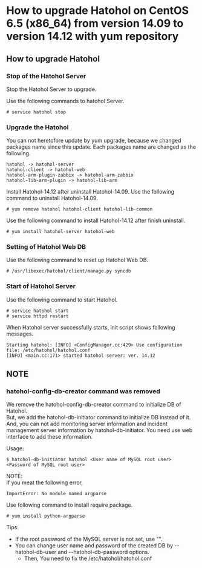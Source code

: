 How to upgrade Hatohol on CentOS 6.5 (x86_64) from version 14.09 to version 14.12 with yum repository
=====================================================================================================

How to upgrade Hatohol
----------------------

### Stop of the Hatohol Server
Stop the Hatohol Server to upgrade.

Use the following commands to hatohol Server.

    # service hatohol stop

### Upgrade the Hatohol
You can not heretofore update by yum upgrade, because we changed packages name since this update.
Each packages name are changed as the following.

    hatohol -> hatohol-server
    hatohol-client -> hatohol-web
    hatohol-arm-plugin-zabbix -> hatohol-arm-zabbix
    hatohol-lib-arm-plugin -> hatohol-lib-arm

Install Hatohol-14.12 after uninstall Hatohol-14.09.
Use the following command to uninstall Hatohol-14.09.

    # yum remove hatohol hatohol-client hatohol-lib-common

Use the following command to install Hatohol-14.12 after finish uninstall.

    # yum install hatohol-server hatohol-web

### Setting of Hatohol Web DB
Use the following command to reset up Hatohol Web DB.

    # /usr/libexec/hatohol/client/manage.py syncdb

### Start of Hatohol Server
Use the following command to start Hatohol.

    # service hatohol start
    # service httpd restart

When Hatohol server successfully starts, init script shows following messages.

    Starting hatohol: [INFO] <ConfigManager.cc:429> Use configuration file: /etc/hatohol/hatohol.conf
    [INFO] <main.cc:171> started hatohol server: ver. 14.12

NOTE
----

### hatohol-config-db-creator command was removed
We remove the hatohol-config-db-creator command to initialize DB of Hatohol.  
But, we add the hatohol-db-initiator command to initialize DB instead of it.  
And, you can not add monitoring server information and incident management server information by hatohol-db-initiator.
You need use web interface to add these information.

Usage:

    $ hatohol-db-initiator hatohol <User name of MySQL root user> <Password of MySQL root user>

NOTE:  
If you meat the following error,

    ImportError: No module named argparse

Use following command to install require package.

    # yum install python-argparse

Tips:

- If the root password of the MySQL server is not set, use "".
- You can change user name and password of the created DB by --hatohol-db-user and --hatohol-db-password options.
    - Then, You need to fix the /etc/hatohol/hatohol.conf

